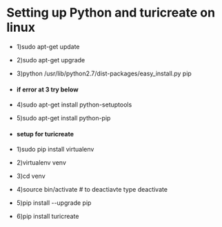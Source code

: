 # Setting up Python and turicreate on linux

- 1)sudo apt-get update
- 2)sudo apt-get upgrade
- 3)python /usr/lib/python2.7/dist-packages/easy_install.py pip

- #### if error at 3 try below

- 4)sudo apt-get install python-setuptools
- 5)sudo apt-get install python-pip



- #### setup for turicreate
- 1)sudo pip install virtualenv
- 2)virtualenv venv
- 3)cd venv
- 4)source bin/activate    # to deactiavte type deactivate
- 5)pip install --upgrade pip
- 6)pip install turicreate
